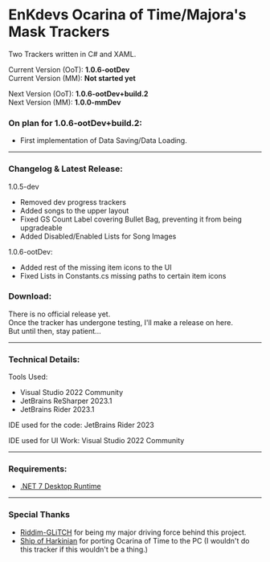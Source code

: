 # EnKdevs Ocarina of Time/Majora's Mask Trackers
Two Trackers written in C# and XAML.

Current Version (OoT): <b>1.0.6-ootDev</b><br/>
Current Version (MM): <b>Not started yet</b>

Next Version (OoT): <b>1.0.6-ootDev+build.2</b><br/>
Next Version (MM): <b>1.0.0-mmDev</b>
<br/>

### On plan for 1.0.6-ootDev+build.2:

- First implementation of Data Saving/Data Loading.

---

### Changelog & Latest Release:

1.0.5-dev
- Removed dev progress trackers
- Added songs to the upper layout
- Fixed GS Count Label covering Bullet Bag, preventing it from being upgradeable
- Added Disabled/Enabled Lists for Song Images

1.0.6-ootDev:
- Added rest of the missing item icons to the UI
- Fixed Lists in Constants.cs missing paths to certain item icons


### Download:

There is no official release yet.
<br/>
Once the tracker has undergone testing, I'll make a release on here.
<br/>
But until then, stay patient...

---

### Technical Details:

Tools Used:

- Visual Studio 2022 Community
- JetBrains ReSharper 2023.1
- JetBrains Rider 2023.1

IDE used for the code: JetBrains Rider 2023

IDE used for UI Work: Visual Studio 2022 Community

---

### Requirements:

- [.NET 7 Desktop Runtime](https://dotnet.microsoft.com/en-us/download/dotnet/7.0)

---

### Special Thanks

- [Riddim-GLiTCH](https://github.com/Riddim-GLiTCH) for being my major driving force behind this project.
- [Ship of Harkinian](https://www.shipofharkinian.com/) for porting Ocarina of Time to the PC (I wouldn't do this tracker if this wouldn't be a thing.)
